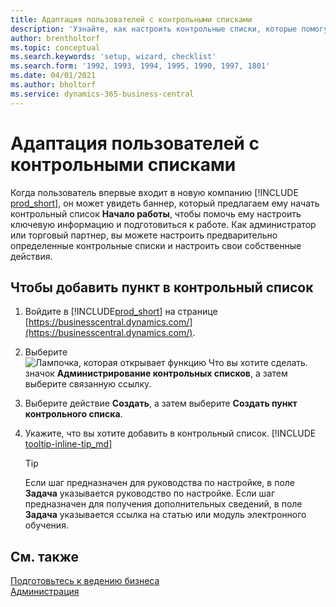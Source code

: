 ```yaml
---
title: Адаптация пользователей с контрольными списками
description: 'Узнайте, как настроить контрольные списки, которые помогут пользователям начать работу в Business Central.'
author: brentholtorf
ms.topic: conceptual
ms.search.keywords: 'setup, wizard, checklist'
ms.search.form: '1992, 1993, 1994, 1995, 1990, 1997, 1801'
ms.date: 04/01/2021
ms.author: bholtorf
ms.service: dynamics-365-business-central
---
```

# Адаптация пользователей с контрольными списками

Когда пользователь впервые входит в новую компанию [!INCLUDE [prod_short](includes/prod_short.md)], он может увидеть баннер, который предлагаем ему начать контрольный список **Начало работы**, чтобы помочь ему настроить ключевую информацию и подготовиться к работе. Как администратор или торговый партнер, вы можете настроить предварительно определенные контрольные списки и настроить свои собственные действия.

## Чтобы добавить пункт в контрольный список

1. Войдите в [!INCLUDE[prod_short](includes/prod_short.md)] на странице [https://businesscentral.dynamics.com/](https://businesscentral.dynamics.com/).

2. Выберите ![Лампочка, которая открывает функцию Что вы хотите сделать.](media/ui-search/search_small.png "Что вы хотите сделать") значок **Администрирование контрольных списков**, а затем выберите связанную ссылку.  

3. Выберите действие **Создать**, а затем выберите **Создать пункт контрольного списка**.  

4. Укажите, что вы хотите добавить в контрольный список. [!INCLUDE [tooltip-inline-tip_md](includes/tooltip-inline-tip_md.md)]

    > [!TIP]
    > Если шаг предназначен для руководства по настройке, в поле **Задача** указывается руководство по настройке. Если шаг предназначен для получения дополнительных сведений, в поле **Задача** указывается ссылка на статью или модуль электронного обучения.

## См. также

[Подготовьтесь к ведению бизнеса](ui-get-ready-business.md)  
[Администрация](admin-setup-and-administration.md)  
